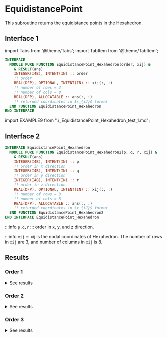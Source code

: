# EquidistancePoint

This subroutine returns the equidistance points in the Hexahedron.

<!-- <iframe src="/elements/hexahedron/equidistance.html" height="600" width="100%" scrolling="no"></iframe> -->

## Interface 1

import Tabs from '@theme/Tabs';
import TabItem from '@theme/TabItem';

<Tabs>
<TabItem value="interface" label="܀ Interface" default>

```fortran
INTERFACE
  MODULE PURE FUNCTION EquidistancePoint_Hexahedron(order, xij) &
    & RESULT(ans)
    INTEGER(I4B), INTENT(IN) :: order
    !! order
    REAL(DFP), OPTIONAL, INTENT(IN) :: xij(:, :)
    !! number of rows = 3
    !! number of cols = 8
    REAL(DFP), ALLOCATABLE :: ans(:, :)
    !! returned coordinates in $x_{iJ}$ format
  END FUNCTION EquidistancePoint_Hexahedron
END INTERFACE
```

</TabItem>

<TabItem value="example" label="️܀ See example">

import EXAMPLE9 from "./_EquidistancePoint_Hexahedron_test_1.md";

<EXAMPLE9 />

</TabItem>

<TabItem value="close" label="↢ ">

</TabItem>
</Tabs>

## Interface 2

```fortran
INTERFACE EquidistancePoint_Hexahedron
  MODULE PURE FUNCTION EquidistancePoint_Hexahedron2(p, q, r, xij) &
    & RESULT(ans)
    INTEGER(I4B), INTENT(IN) :: p
    !! order in x direction
    INTEGER(I4B), INTENT(IN) :: q
    !! order in y direction
    INTEGER(I4B), INTENT(IN) :: r
    !! order in z direction
    REAL(DFP), OPTIONAL, INTENT(IN) :: xij(:, :)
    !! number of rows = 3
    !! number of cols = 8
    REAL(DFP), ALLOCATABLE :: ans(:, :)
    !! returned coordinates in $x_{iJ}$ format
  END FUNCTION EquidistancePoint_Hexahedron2
END INTERFACE EquidistancePoint_Hexahedron
```

:::info `p,q,r`
:::
order in x, y, and z direction.

:::info `xij`
:::
xij is the nodal coordinates of Hexahedron. The number of rows in `xij` are 3, and number of columns in `xij` is 8.

## Results

<!-- ![](./figures/equidistance.svg) -->

### Order 1

<details>
<summary>See results</summary>
<div>

| no | $x_1$ | $x_2$ | $x_3$ |
|  --- |  --- |  --- |  --- |
| 1 | -1 | -1 | -1 |
| 2 | 1 | -1 | -1 |
| 3 | 1 | 1 | -1 |
| 4 | -1 | 1 | -1 |
| 5 | -1 | -1 | 1 |
| 6 | 1 | -1 | 1 |
| 7 | 1 | 1 | 1 |
| 8 | -1 | 1 | 1 |

</div>
</details>

### Order 2

<details>
<summary>See results</summary>
<div>

| no  | $x_1$ | $x_2$ | $x_3$ |
| --- | ----- | ----- | ----- |
| 1   | -1    | -1    | -1    |
| 2   | 1     | -1    | -1    |
| 3   | 1     | 1     | -1    |
| 4   | -1    | 1     | -1    |
| 5   | -1    | -1    | 1     |
| 6   | 1     | -1    | 1     |
| 7   | 1     | 1     | 1     |
| 8   | -1    | 1     | 1     |
| 9   | 0     | -1    | -1    |
| 10  | -1    | 0     | -1    |
| 11  | -1    | -1    | 0     |
| 12  | 1     | 0     | -1    |
| 13  | 1     | -1    | 0     |
| 14  | 0     | 1     | -1    |
| 15  | 1     | 1     | 0     |
| 16  | -1    | 1     | 0     |
| 17  | 0     | -1    | 1     |
| 18  | -1    | 0     | 1     |
| 19  | 1     | 0     | 1     |
| 20  | 0     | 1     | 1     |
| 21  | 0     | 0     | -1    |
| 22  | 0     | 0     | 1     |
| 23  | -1    | 0     | 0     |
| 24  | 1     | 0     | 0     |
| 25  | 0     | -1    | 0     |
| 26  | 0     | 1     | 0     |
| 27  | 0     | 0     | 0     |

</div>
</details>

### Order 3

<details>
<summary>See results</summary>
<div>

| no | $x_1$ | $x_2$ | $x_3$ |
|  --- |  --- |  --- |  --- |
| 1 | -1 | -1 | -1 |
| 2 | 1 | -1 | -1 |
| 3 | 1 | 1 | -1 |
| 4 | -1 | 1 | -1 |
| 5 | -1 | -1 | 1 |
| 6 | 1 | -1 | 1 |
| 7 | 1 | 1 | 1 |
| 8 | -1 | 1 | 1 |
| 9 | -0.33333 | -1 | -1 |
| 10 | 0.33333 | -1 | -1 |
| 11 | -1 | -0.33333 | -1 |
| 12 | -1 | 0.33333 | -1 |
| 13 | -1 | -1 | -0.33333 |
| 14 | -1 | -1 | 0.33333 |
| 15 | 1 | -0.33333 | -1 |
| 16 | 1 | 0.33333 | -1 |
| 17 | 1 | -1 | -0.33333 |
| 18 | 1 | -1 | 0.33333 |
| 19 | 0.33333 | 1 | -1 |
| 20 | -0.33333 | 1 | -1 |
| 21 | 1 | 1 | -0.33333 |
| 22 | 1 | 1 | 0.33333 |
| 23 | -1 | 1 | -0.33333 |
| 24 | -1 | 1 | 0.33333 |
| 25 | -0.33333 | -1 | 1 |
| 26 | 0.33333 | -1 | 1 |
| 27 | -1 | -0.33333 | 1 |
| 28 | -1 | 0.33333 | 1 |
| 29 | 1 | -0.33333 | 1 |
| 30 | 1 | 0.33333 | 1 |
| 31 | 0.33333 | 1 | 1 |
| 32 | -0.33333 | 1 | 1 |
| 33 | -0.33333 | -0.33333 | -1 |
| 34 | -0.33333 | 0.33333 | -1 |
| 35 | 0.33333 | 0.33333 | -1 |
| 36 | 0.33333 | -0.33333 | -1 |
| 37 | -0.33333 | -0.33333 | 1 |
| 38 | 0.33333 | -0.33333 | 1 |
| 39 | 0.33333 | 0.33333 | 1 |
| 40 | -0.33333 | 0.33333 | 1 |
| 41 | -1 | -0.33333 | 0.33333 |
| 42 | -1 | -0.33333 | -0.33333 |
| 43 | -1 | 0.33333 | -0.33333 |
| 44 | -1 | 0.33333 | 0.33333 |
| 45 | 1 | -0.33333 | 0.33333 |
| 46 | 1 | 0.33333 | 0.33333 |
| 47 | 1 | 0.33333 | -0.33333 |
| 48 | 1 | -0.33333 | -0.33333 |
| 49 | 0.33333 | 1 | -0.33333 |
| 50 | -0.33333 | 1 | -0.33333 |
| 51 | -0.33333 | 1 | 0.33333 |
| 52 | 0.33333 | 1 | 0.33333 |
| 53 | -0.33333 | -1 | -0.33333 |
| 54 | 0.33333 | -1 | -0.33333 |
| 55 | 0.33333 | -1 | 0.33333 |
| 56 | -0.33333 | -1 | 0.33333 |
| 57 | -0.33333 | -0.33333 | -0.33333 |
| 58 | 0.33333 | -0.33333 | -0.33333 |
| 59 | 0.33333 | 0.33333 | -0.33333 |
| 60 | -0.33333 | 0.33333 | -0.33333 |
| 61 | -0.33333 | -0.33333 | 0.33333 |
| 62 | 0.33333 | -0.33333 | 0.33333 |
| 63 | 0.33333 | 0.33333 | 0.33333 |
| 64 | -0.33333 | 0.33333 | 0.33333 |

</div>
</details>
